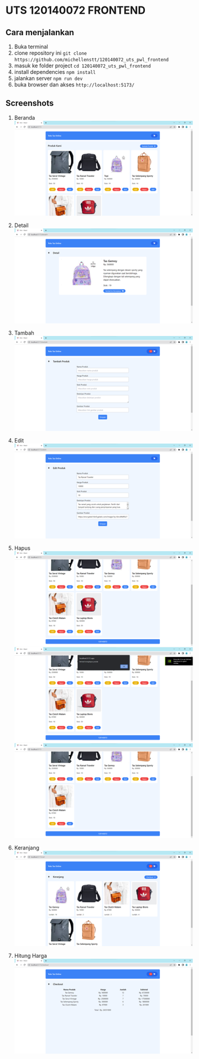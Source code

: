# UTS 120140072 FRONTEND

## Cara menjalankan

1. Buka terminal
2. clone repository ini `git clone https://github.com/michellenstt/120140072_uts_pwl_frontend`
3. masuk ke folder project `cd 120140072_uts_pwl_frontend`
4. install dependencies `npm install`
5. jalankan server `npm run dev`
6. buka browser dan akses `http://localhost:5173/`

## Screenshots

1. Beranda
   ![Home](./screenshots/Beranda.png)

2. Detail
   ![Detail](./screenshots/Detail.png)

3. Tambah
   ![Tambah](./screenshots/Tambah.png)

4. Edit
   ![Edit](./screenshots/Edit.png)

5. Hapus
   ![Hapus](./screenshots/Delete1.png)
   ![Hapus](./screenshots/Delete2.png)
   ![Hapus](./screenshots/Delete3.png)

6. Keranjang
   ![Keranjang](./screenshots/Keranjang.png)

7. Hitung Harga
   ![Keranjang](./screenshots/HitungHarga.png)
